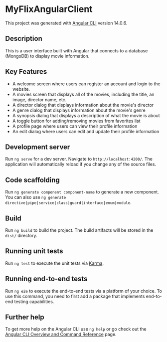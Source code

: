 # MyFlixAngularClient

This project was generated with [Angular CLI](https://github.com/angular/angular-cli) version 14.0.6.

## Description

This is a user interface built with Angular that connects to a database (MongoDB) to display movie information.

## Key Features

- A welcome screen where users can register an account and login to the website.
- A movies screen that displays all of the movies, including the title, an image, director name, etc.
- A director dialog that displays information about the movie's director
- A genre dialog that displays information about the movie's genre
- A synopsis dialog that displays a description of what the movie is about
- A toggle button for adding/removing movies from favorites list
- A profile page where users can view their profile information
- An edit dialog where users can edit and update their profile information

## Development server

Run `ng serve` for a dev server. Navigate to `http://localhost:4200/`. The application will automatically reload if you change any of the source files.

## Code scaffolding

Run `ng generate component component-name` to generate a new component. You can also use `ng generate directive|pipe|service|class|guard|interface|enum|module`.

## Build

Run `ng build` to build the project. The build artifacts will be stored in the `dist/` directory.

## Running unit tests

Run `ng test` to execute the unit tests via [Karma](https://karma-runner.github.io).

## Running end-to-end tests

Run `ng e2e` to execute the end-to-end tests via a platform of your choice. To use this command, you need to first add a package that implements end-to-end testing capabilities.

## Further help

To get more help on the Angular CLI use `ng help` or go check out the [Angular CLI Overview and Command Reference](https://angular.io/cli) page.
